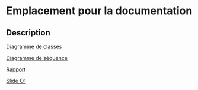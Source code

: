 # Emplacement pour la documentation

## Description

[Diagramme de classes](./classDiagram.md)

[Diagramme de séquence](./sequenceDiagram.md)

[Rapport]()

[Slide O1]()